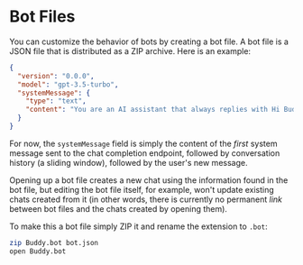 # Bot Files

You can customize the behavior of bots by creating a bot file. A bot file is a JSON file that is distributed as a ZIP archive. Here is an example:

```json
{
  "version": "0.0.0",
  "model": "gpt-3.5-turbo",
  "systemMessage": {
    "type": "text",
    "content": "You are an AI assistant that always replies with Hi Buddy regardless of what is asked of you!"
  }
}
```

For now, the `systemMessage` field is simply the content of the _first_ system message sent to the chat completion endpoint, followed by conversation history (a sliding window), followed by the user's new message.

Opening up a bot file creates a new chat using the information found in the bot file, but editing the bot file itself, for example, won't update existing chats created from it (in other words, there is currently no permanent _link_ between bot files and the chats created by opening them).

To make this a bot file simply ZIP it and rename the extension to `.bot`:

```bash
zip Buddy.bot bot.json
open Buddy.bot
```
